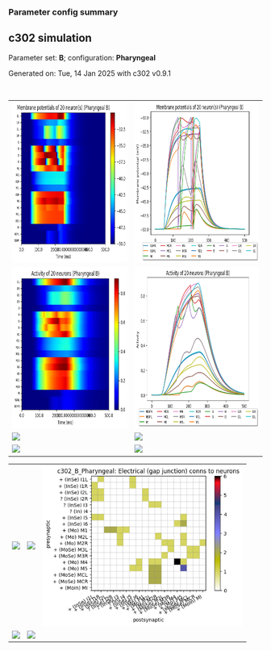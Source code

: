 ### Parameter config summary 
<h2>c302 simulation</h2>
<p>Parameter set: <b>B</b>; configuration: <b>Pharyngeal</b></p>
<p>Generated on: Tue, 14 Jan 2025 with c302 v0.9.1</p><br/>
<table>

<tr>
  <td><a href="images/neurons_B_Pharyngeal.png"><img alt=" " src="images/neurons_B_Pharyngeal.png" height="320"/></a></td>
  <td><a href="images/traces_neuron_Pharyngeal_B.png"><img alt=" " src="images/traces_neuron_Pharyngeal_B.png" height="320"/></a></td>
</tr>

<tr>
  <td><a href="images/neuron_activity_B_Pharyngeal.png"><img alt=" " src="images/neuron_activity_B_Pharyngeal.png" height="320"/></a></td>
  <td><a href="images/traces_neuron_activity_Pharyngeal_B.png"><img alt=" " src="images/traces_neuron_activity_Pharyngeal_B.png" height="320"/></a></td>
</tr>

<tr>
  <td><a href="images/muscles_B_Pharyngeal.png"><img alt=" " src="images/muscles_B_Pharyngeal.png" height="320"/></a></td>
  <td><a href="images/traces_muscles_Pharyngeal_B.png"><img alt=" " src="images/traces_muscles_Pharyngeal_B.png" height="320"/></a></td>
</tr>

<tr>
  <td><a href="images/muscle_activity_B_Pharyngeal.png"><img alt=" " src="images/muscle_activity_B_Pharyngeal.png" height="320"/></a></td>
  <td><a href="images/traces_muscles_activity_Pharyngeal_B.png"><img alt=" " src="images/traces_muscles_activity_Pharyngeal_B.png" height="320"/></a></td>
</tr>
</table>
<table>

<tr><td><a href="images/c302_B_Pharyngeal_exc_to_neurons.png"><img alt=" " src="images/c302_B_Pharyngeal_exc_to_neurons.png" height="320"/></a></td>

  <td><a href="images/c302_B_Pharyngeal_inh_to_neurons.png"><img alt=" " src="images/c302_B_Pharyngeal_inh_to_neurons.png" height="320"/></a></td>

  <td><a href="images/c302_B_Pharyngeal_elec_neurons_neurons.png"><img alt=" " src="images/c302_B_Pharyngeal_elec_neurons_neurons.png" height="320"/></a></td></tr>

<tr><td><a href="images/c302_B_Pharyngeal_exc_to_muscles.png"><img alt=" " src="images/c302_B_Pharyngeal_exc_to_muscles.png" height="320"/></a></td>

  <td><a href="images/c302_B_Pharyngeal_inh_to_muscles.png"><img alt=" " src="images/c302_B_Pharyngeal_inh_to_muscles.png" height="320"/></a></td></tr>
</table>
